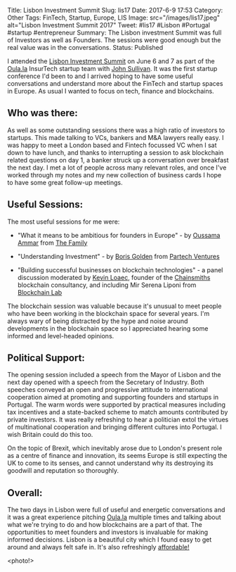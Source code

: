 Title: Lisbon Investment Summit
Slug: lis17
Date: 2017-6-9 17:53
Category: Other
Tags: FinTech, Startup, Europe, LIS
Image: src="/images/lis17.jpeg" alt="Lisbon Investment Summit 2017"
Tweet: #lis17 #Lisbon #Portugal #startup #entrepreneur 
Summary: The Lisbon investment Summit was full of Investors as well as Founders. The sessions were good enough but the real value was in the conversations. 
Status: Published

I attended the [Lisbon Investment Summit](http://www.lis-summit.com/) on June 6 and 7 as part of the [Oula.la](http://www.oula.la) InsurTech startup team with [John Sullivan](https://twitter.com/jd_sullivan?lang=en-gb). It was the first startup conference I'd been to and I arrived hoping to have some useful conversations and understand more about the FinTech and startup spaces in Europe. As usual I wanted to focus on tech, finance and blockchains.

## Who was there:

As well as some outstanding sessions there was a high ratio of investors to startups. This made talking to VCs, bankers and M&A lawyers really easy. I was happy to meet a London based and Fintech focussed VC when I sat down to have lunch, and thanks to interrupting a session to ask blockchain related questions on day 1, a banker struck up a conversation over breakfast the next day. I met a lot of people across many relevant roles, and once I've worked through my notes and my new collection of business cards I hope to have some great follow-up meetings. 

## Useful Sessions:

The most useful sessions for me were:

* "What it means to be ambitious for founders in Europe" - by [Oussama Ammar](https://twitter.com/daedalium?lang=en) from [The Family](https://www.thefamily.co)

* "Understanding Investment" - by [Boris Golden](https://twitter.com/Boris_Golden) from [Partech Ventures](https://www.partechventures.com)

* "Building successful businesses on blockchain technologies" - a panel discussion moderated by [Kevin Loaec](https://twitter.com/kloaec?lang=en), founder of the [Chainsmiths](http://chainsmiths.com/) blockchain consultancy, and including Mir Serena Liponi from [Blockchain Lab](http://www.blockchainlab.it/) 

The blockchain session was valuable because it's unusual to meet people who have been working in the blockchain space for several years. I'm always wary of being distracted by the hype and noise around developments in the blockchain space so I appreciated hearing some informed and level-headed opinions.

## Political Support:

The opening session included a speech from the Mayor of Lisbon and the next day opened with a speech from the Secretary of Industry. Both speeches conveyed an open and progressive attitude to international cooperation aimed at promoting and supporting founders and startups in Portugal. The warm words were supported by practical measures including tax incentives and a state-backed scheme to match amounts contributed by private investors. It was really refreshing to hear a politician extol the virtues of multinational cooperation and bringing different cultures into Portugal. I wish Britain could do this too. 

On the topic of Brexit, which inevitably arose due to London's present role as a centre of finance and innovation, its seems Europe is still expecting the UK to come to its senses, and cannot understand why its destroying its goodwill and reputation so thoroughly. 

## Overall:

The two days in Lisbon were full of useful and energetic conversations and it was a great experience pitching [Oula.la](www.oula.la) multiple times and talking about what we're trying to do and how blockchains are a part of that. The opportunities to meet founders and investors is invaluable for making informed decisions. Lisbon is a beautiful city which I found easy to get around and always felt safe in. It's also refreshingly [affordable!]({filename}../articles/20170512_london.md)

<photo!>